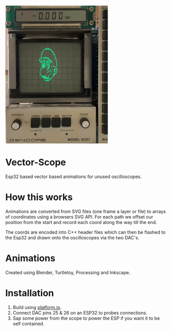[![Vector Scope](./example.gif)](https://www.youtube.com/shorts/-bwFG7zZPO4)

# Vector-Scope
Esp32 based vector based animations for unused oscilloscopes.

# How this works
Animations are converted from SVG files (one frame a layer or file) to arrays of coordinates using a browsers SVG API. For each path we offset our position from the start and record each coord along the way till the end. 

The coords are encoded into C++ header files which can then be flashed to the Esp32 and drawn onto the oscilloscopes via the two DAC's.

# Animations
Created using Blender, Turtletoy, Processing and Inkscape.

# Installation
1. Build using [platform.io](https://platformio.org/).
1. Connect DAC pins 25 & 26 on an ESP32 to probes connections.
1. Sap some power from the scope to power the ESP if you want it to be self contained.